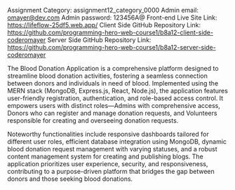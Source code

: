<!-- Project Links -->

Assignment Category: assignment12_category_0000
Admin email: omayer@dev.com
Admin password: 123456A@
Front-end Live Site Link: https://lifeflow-25df5.web.app/
Client Side GitHub Repository Link:  https://github.com/programming-hero-web-course1/b8a12-client-side-coderomayer
Server Side GitHub Repository Link:  https://github.com/programming-hero-web-course1/b8a12-server-side-coderomayer


<!-- About Project -->

The Blood Donation Application is a comprehensive platform designed to streamline blood donation activities, fostering a seamless connection between donors and individuals in need of blood. Implemented using the MERN stack (MongoDB, Express.js, React, Node.js), the application features user-friendly registration, authentication, and role-based access control. It empowers users with distinct roles—Admins with comprehensive access, Donors who can register and manage donation requests, and Volunteers responsible for creating and overseeing donation requests.

Noteworthy functionalities include responsive dashboards tailored for different user roles, efficient database integration using MongoDB, dynamic blood donation request management with varying statuses, and a robust content management system for creating and publishing blogs. The application prioritizes user experience, security, and responsiveness, contributing to a purpose-driven platform that bridges the gap between donors and those seeking blood donations.

